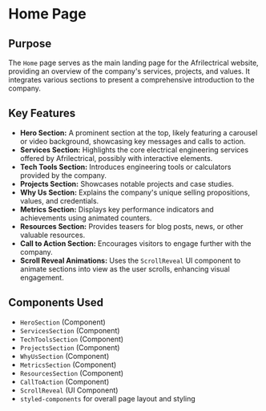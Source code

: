 # Home Page

## Purpose
The `Home` page serves as the main landing page for the Afrilectrical website, providing an overview of the company's services, projects, and values. It integrates various sections to present a comprehensive introduction to the company.

## Key Features
- **Hero Section:** A prominent section at the top, likely featuring a carousel or video background, showcasing key messages and calls to action.
- **Services Section:** Highlights the core electrical engineering services offered by Afrilectrical, possibly with interactive elements.
- **Tech Tools Section:** Introduces engineering tools or calculators provided by the company.
- **Projects Section:** Showcases notable projects and case studies.
- **Why Us Section:** Explains the company's unique selling propositions, values, and credentials.
- **Metrics Section:** Displays key performance indicators and achievements using animated counters.
- **Resources Section:** Provides teasers for blog posts, news, or other valuable resources.
- **Call to Action Section:** Encourages visitors to engage further with the company.
- **Scroll Reveal Animations:** Uses the `ScrollReveal` UI component to animate sections into view as the user scrolls, enhancing visual engagement.

## Components Used
- `HeroSection` (Component)
- `ServicesSection` (Component)
- `TechToolsSection` (Component)
- `ProjectsSection` (Component)
- `WhyUsSection` (Component)
- `MetricsSection` (Component)
- `ResourcesSection` (Component)
- `CallToAction` (Component)
- `ScrollReveal` (UI Component)
- `styled-components` for overall page layout and styling